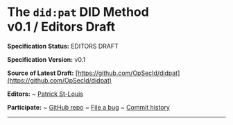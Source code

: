 The `did:pat` DID Method<br>v0.1 / Editors Draft
==================

**Specification Status:** EDITORS DRAFT

**Specification Version:** v0.1

**Source of Latest Draft:**
  [https://github.com/OpSecId/didpat](https://github.com/OpSecId/didpat)

**Editors:**
~ [Patrick St-Louis](https://github.com/PatStLouis)

**Participate:**
~ [GitHub repo](https://github.com/OpSecId/didpat)
~ [File a bug](https://github.com/OpSecId/didpath/issues)
~ [Commit history](https://github.com/OpSecId/didpat/commits/main)

------------------------------------